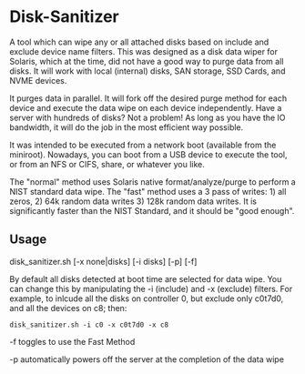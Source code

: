 # Disk-Sanitizer
A tool which can wipe any or all attached disks based on include and exclude device name filters. This was designed as a disk data wiper for Solaris, which at the time, did not have a good way to purge data from all disks. It will work with local (internal) disks, SAN storage, SSD Cards, and NVME devices.

It purges data in parallel. It will fork off the desired purge method for each device and execute the data wipe on each device independently.
Have a server with hundreds of disks? Not a problem!
As long as you have the IO bandwidth, it will do the job in the most efficient way possible.

It was intended to be executed from a network boot (available from the miniroot). Nowadays, you can boot from a USB device to execute the tool, or from an NFS or CIFS, share, or whatever you like.

The "normal" method uses Solaris native format/analyze/purge to perform a NIST standard data wipe.
The "fast" method uses a 3 pass of writes: 1) all zeros, 2) 64k random data writes 3) 128k random data writes. It is significantly faster than the NIST Standard, and it should be "good enough".

## Usage
  disk_sanitizer.sh [-x none|disks] [-i disks] [-p] [-f]
  
  By default all disks detected at boot time are selected for data wipe. You can change this by manipulating the -i (include) and -x (exclude) filters.
  For example, to inlcude all the disks on controller 0, but exclude only c0t7d0, and all the devices on c8; then:
  
```
disk_sanitizer.sh -i c0 -x c0t7d0 -x c8
```
  
  -f toggles to use the Fast Method
  
  -p automatically powers off the server at the completion of the data wipe


